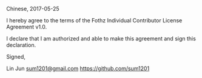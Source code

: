 Chinese, 2017-05-25

I hereby agree to the terms of the Fothz Individual Contributor License
Agreement v1.0.

I declare that I am authorized and able to make this agreement and sign this
declaration.

Signed,

Lin Jun sum1201@gmail.com https://github.com/sum1201
